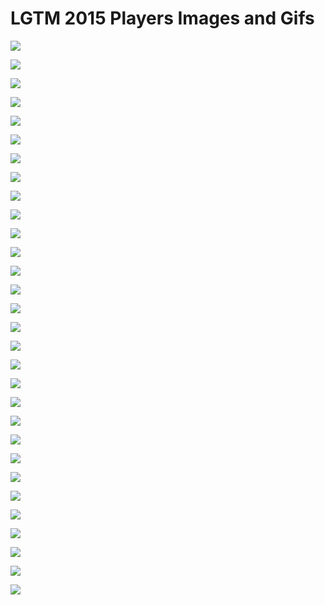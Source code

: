 # LGTM 2015 Players Images and Gifs

![](117486021-Rickie_Fowler_trofæ.jpg)

![](22_hole_win.jpg)

![](472912198.jpg)

![](7725203_G.jpg)

![](ap-players-championship-golf_72954106_209615.jpg)

![](b880722d150f2015760f6a7067003ab1.jpg)

![](champion.jpeg)

![](fowler-players.jpg)

![](fowler2_gc_segs_0.jpg)

![](fowlerfans-847-mikeehrmann.jpg)

![](fowlermain_3299226b.jpg)

![](hammer-rickie.JPG)

![](orange-trophy-rickie.jpeg)

![](pga-players-win.JPG)

![](players-champ-rickie-f.jpg)

![](rick-player.jpeg)

![](rick-trophy.jpeg)

![](rick.jpg)

![](Rickie-Fowler-051115.jpg)

![](Rickie-Fowler-1200.jpg)

![](rickie-fowler-pga-the-players-championship-final-round1.jpg)

![](Rickie-Fowler-with-trophy-jpg.jpg)

![](Rickie-Fowler.jpg)

![](rickie-players.jpeg)

![](tee-shot-17.jpeg)

![](trophy-rickie-players.jpg)

![](trophy-stare.jpeg)

![](tumblr_no5tmiH2Q91qj16vwo1_1280.jpg)

![](usa-today-8559769.0.jpg)

![](winniing-putt.jpg)
